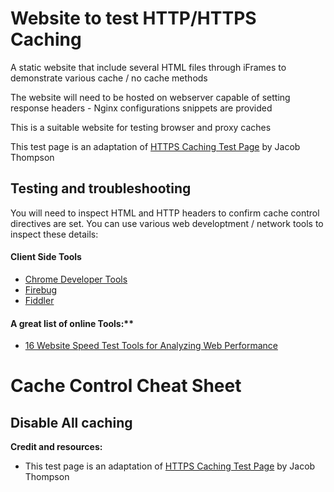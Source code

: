 # Website to test HTTP/HTTPS Caching

A static website that include several HTML files through iFrames to demonstrate various cache / no cache methods

The website will need to be hosted on webserver capable of setting response headers - Nginx configurations snippets are provided

This is a suitable website for testing browser and proxy caches 

This test page is an adaptation of [HTTPS Caching Test Page](https://demo.securityevaluators.com/) by Jacob Thompson


## Testing and troubleshooting

You will need to inspect HTML and HTTP headers to confirm cache control directives are set. You can use various web developtment / network tools to inspect these details:

#### Client Side Tools

 - [Chrome Developer Tools](https://developer.chrome.com/devtools)
 - [Firebug](http://getfirebug.com/)
 - [Fiddler](http://getfirebug.com/)

#### A great list of online Tools:**
 - [16 Website Speed Test Tools for Analyzing Web Performance](https://www.keycdn.com/blog/website-speed-test-tools/)


# Cache Control Cheat Sheet

## Disable All caching

**Credit and resources:**
 - This test page is an adaptation of [HTTPS Caching Test Page](https://demo.securityevaluators.com/) by Jacob Thompson